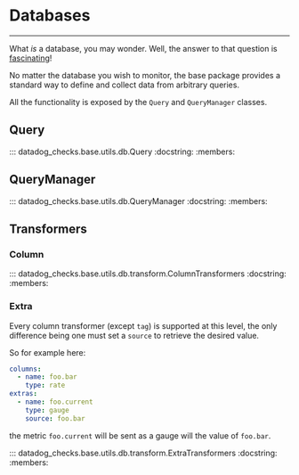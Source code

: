 # Databases

-----

What _is_ a database, you may wonder. Well, the answer to that question is [fascinating](https://lmgtfy.com/?q=What+is+a+database%3F&iie=1)!

No matter the database you wish to monitor, the base package provides a standard way to define and collect data from arbitrary queries.

All the functionality is exposed by the `Query` and `QueryManager` classes.

## Query

::: datadog_checks.base.utils.db.Query
    :docstring:
    :members:

## QueryManager

::: datadog_checks.base.utils.db.QueryManager
    :docstring:
    :members:

## Transformers

### Column

::: datadog_checks.base.utils.db.transform.ColumnTransformers
    :docstring:
    :members:

### Extra

Every column transformer (except `tag`) is supported at this level, the only difference being one must set a `source` to retrieve the desired value.

So for example here:

```yaml
columns:
  - name: foo.bar
    type: rate
extras:
  - name: foo.current
    type: gauge
    source: foo.bar
```

the metric `foo.current` will be sent as a gauge will the value of `foo.bar`.

::: datadog_checks.base.utils.db.transform.ExtraTransformers
    :docstring:
    :members:
